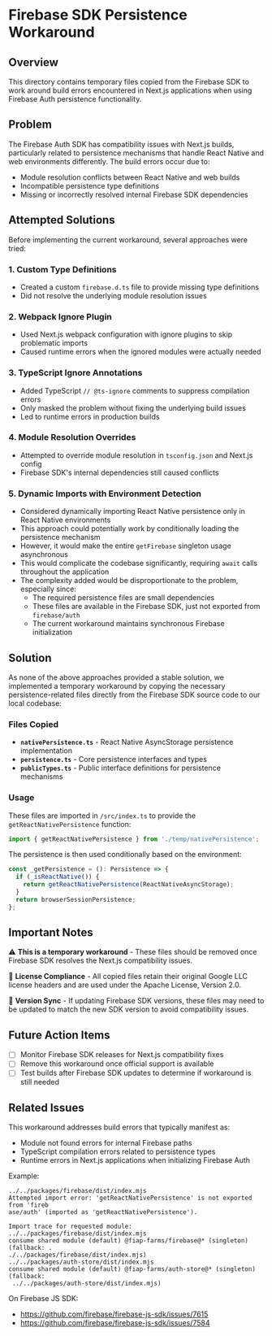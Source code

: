 # Firebase SDK Persistence Workaround

## Overview

This directory contains temporary files copied from the Firebase SDK to work around build errors encountered in Next.js applications when using Firebase Auth persistence functionality.

## Problem

The Firebase Auth SDK has compatibility issues with Next.js builds, particularly related to persistence mechanisms that handle React Native and web environments differently. The build errors occur due to:

- Module resolution conflicts between React Native and web builds
- Incompatible persistence type definitions
- Missing or incorrectly resolved internal Firebase SDK dependencies

## Attempted Solutions

Before implementing the current workaround, several approaches were tried:

### 1. Custom Type Definitions

- Created a custom `firebase.d.ts` file to provide missing type definitions
- Did not resolve the underlying module resolution issues

### 2. Webpack Ignore Plugin

- Used Next.js webpack configuration with ignore plugins to skip problematic imports
- Caused runtime errors when the ignored modules were actually needed

### 3. TypeScript Ignore Annotations

- Added TypeScript `// @ts-ignore` comments to suppress compilation errors
- Only masked the problem without fixing the underlying build issues
- Led to runtime errors in production builds

### 4. Module Resolution Overrides

- Attempted to override module resolution in `tsconfig.json` and Next.js config
- Firebase SDK's internal dependencies still caused conflicts

### 5. Dynamic Imports with Environment Detection

- Considered dynamically importing React Native persistence only in React Native environments
- This approach could potentially work by conditionally loading the persistence mechanism
- However, it would make the entire `getFirebase` singleton usage asynchronous
- This would complicate the codebase significantly, requiring `await` calls throughout the application
- The complexity added would be disproportionate to the problem, especially since:
  - The required persistence files are small dependencies
  - These files are available in the Firebase SDK, just not exported from `firebase/auth`
  - The current workaround maintains synchronous Firebase initialization

## Solution

As none of the above approaches provided a stable solution, we implemented a temporary workaround by copying the necessary persistence-related files directly from the Firebase SDK source code to our local codebase:

### Files Copied

- **`nativePersistence.ts`** - React Native AsyncStorage persistence implementation
- **`persistence.ts`** - Core persistence interfaces and types
- **`publicTypes.ts`** - Public interface definitions for persistence mechanisms

### Usage

These files are imported in `/src/index.ts` to provide the `getReactNativePersistence` function:

```typescript
import { getReactNativePersistence } from './temp/nativePersistence';
```

The persistence is then used conditionally based on the environment:

```typescript
const _getPersistence = (): Persistence => {
  if (_isReactNative()) {
    return getReactNativePersistence(ReactNativeAsyncStorage);
  }
  return browserSessionPersistence;
};
```

## Important Notes

⚠️ **This is a temporary workaround** - These files should be removed once Firebase SDK resolves the Next.js compatibility issues.

📄 **License Compliance** - All copied files retain their original Google LLC license headers and are used under the Apache License, Version 2.0.

🔄 **Version Sync** - If updating Firebase SDK versions, these files may need to be updated to match the new SDK version to avoid compatibility issues.

## Future Action Items

- [ ] Monitor Firebase SDK releases for Next.js compatibility fixes
- [ ] Remove this workaround once official support is available
- [ ] Test builds after Firebase SDK updates to determine if workaround is still needed

## Related Issues

This workaround addresses build errors that typically manifest as:

- Module not found errors for internal Firebase paths
- TypeScript compilation errors related to persistence types
- Runtime errors in Next.js applications when initializing Firebase Auth

Example:

```shell
../../packages/firebase/dist/index.mjs
Attempted import error: 'getReactNativePersistence' is not exported from 'fireb
ase/auth' (imported as 'getReactNativePersistence').

Import trace for requested module:
../../packages/firebase/dist/index.mjs
consume shared module (default) @fiap-farms/firebase@* (singleton) (fallback: .
./../packages/firebase/dist/index.mjs)
../../packages/auth-store/dist/index.mjs
consume shared module (default) @fiap-farms/auth-store@* (singleton) (fallback:
 ../../packages/auth-store/dist/index.mjs)
```

On Firebase JS SDK:
  - https://github.com/firebase/firebase-js-sdk/issues/7615
  - https://github.com/firebase/firebase-js-sdk/issues/7584
